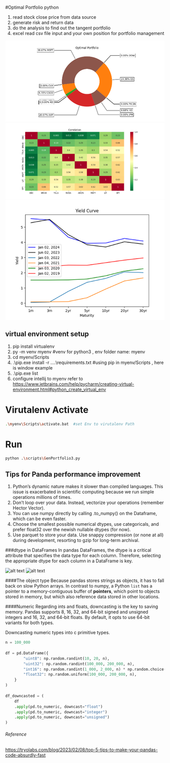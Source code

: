 #Optimal Portfolio
python 

1. read stock close price from data source
2. generate risk and return data 
3. do the analysis to find out the tangent portfolio
4. excel read csv file input and your own position for portfolio management

![alt text](doc/piechart.png?raw=true "GenPortfolio3.py")
![alt text](doc/correlation.png?raw=true "Correlation.py")
![alt text](doc/yield_curve.png?raw=true "GenYieldCurve.py")



## virtual environment setup
1. pip install virtualenv
2. py -m venv myenv  #venv for python3 , env folder name: myenv
3. cd myenv/Scripts
4. .\pip.exe install -r ..\..\requirements.txt  #using pip in myenv/Scripts , here is window example
5. .\pip.exe list
6. configure intellij to myenv 
      refer to https://www.jetbrains.com/help/pycharm/creating-virtual-environment.html#python_create_virtual_env
     

# Virutalenv Activate
```bash
.\myenv\Scripts\activate.bat  #set Env to virutalenv Path 
```

# Run
```bash
python .\scripts\GenPortfolio3.py 
```
      

## Tips for Panda performance improvement
1. Python’s dynamic nature makes it slower than compiled languages. This issue is exacerbated in scientific computing because we run simple operations millions of times.
2. Don’t loop over your data. Instead, vectorize your operations (remember Hector Vector).
3. You can use numpy directly by calling .to_numpy() on the Dataframe, which can be even faster.
4. Choose the smallest possible numerical dtypes, use categoricals, and prefer float32 over the newish nullable dtypes (for now).
5. Use parquet to store your data. Use snappy compression (or none at all) during development, resorting to gzip for long-term archival.


###dtype in DataFrames
In pandas DataFrames, the dtype is a critical attribute that specifies the data type for each column. 
Therefore, selecting the appropriate dtype for each column in a DataFrame is key.

![alt text](doc/numpy-array.avif?raw=true "numpy")
![alt text](doc/python-list.avif?raw=true "python")

####The object type
Because pandas stores strings as objects, it has to fall back on slow Python arrays. 
In contrast to numpy, a Python `list` has a pointer to a memory-contiguous buffer 
of **pointers**, which point to objects stored in memory, but which also reference data stored in other locations.


####Numeric
Regarding ints and floats, downcasting is the key to saving memory. 
Pandas supports 8, 16, 32, and 64-bit signed and unsigned integers and 16, 32, 
and 64-bit floats. By default, it opts to use 64-bit variants for both types.

Downcasting numeric types into c primitive types.
```python
n = 100_000

df = pd.DataFrame({
        "uint8": np.random.randint(10, 20, n),
        "uint32": np.random.randint(100_000, 200_000, n),
        "int16": np.random.randint(1_000, 2_000, n) * np.random.choice((-1, 1), n),
        "float32": np.random.uniform(100_000, 200_000, n),
    }
)

df_downcasted = (
    df
    .apply(pd.to_numeric, downcast="float")
    .apply(pd.to_numeric, downcast="integer")
    .apply(pd.to_numeric, downcast="unsigned")
)
```


###### Reference
https://tryolabs.com/blog/2023/02/08/top-5-tips-to-make-your-pandas-code-absurdly-fast
